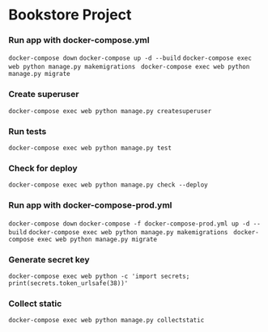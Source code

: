 # Bookstore Project

### Run app with docker-compose.yml
```docker-compose down```
```docker-compose up -d --build```
```docker-compose exec web python manage.py makemigrations ```
```docker-compose exec web python manage.py migrate```

### Create superuser
```docker-compose exec web python manage.py createsuperuser```

### Run tests
```docker-compose exec web python manage.py test```

### Check for deploy
```docker-compose exec web python manage.py check --deploy```


### Run app with docker-compose-prod.yml
```docker-compose down```
```docker-compose -f docker-compose-prod.yml up -d --build```
```docker-compose exec web python manage.py makemigrations ```
```docker-compose exec web python manage.py migrate```


### Generate secret key
```docker-compose exec web python -c 'import secrets; print(secrets.token_urlsafe(38))'```

### Collect static
```docker-compose exec web python manage.py collectstatic```